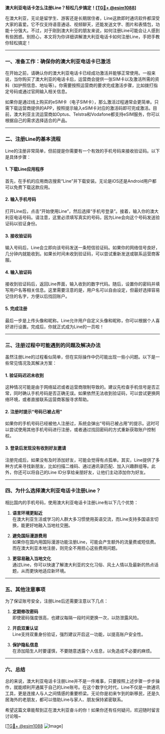 **澳大利亚电话卡怎么注册Line？轻松几步搞定！[[TG💪+ @esim1088](https://t.me/s/esim1088)]**

在澳大利亚，无论是留学生、游客还是长期居住者，Line这款即时通讯软件都深受大家的喜爱。它不仅支持语音通话、视频聊天，还能发送文字、图片和表情包，功能十分强大。不过，对于刚到澳大利亚的朋友来说，如何注册Line可能会让人感到有些困惑。别担心，本文将为你详细讲解澳大利亚电话卡如何注册Line，手把手教你轻松搞定！

---

### **一、准备工作：确保你的澳大利亚电话卡已激活**
在开始之前，请确认你的澳大利亚电话卡已经成功激活并能够正常使用。一般来说，当你购买了澳大利亚的电话卡后，运营商会提供一张SIM卡以及激活所需的资料（如护照信息、地址等）。你需要按照运营商的要求完成激活步骤，比如拨打指定号码或通过官网输入相关信息。

如果你是通过线上购买的eSIM卡（电子SIM卡），那么激活过程通常会更简单。只需下载运营商提供的APP，按照提示输入eSIM卡对应的激活码即可完成激活。目前，澳大利亚主流运营商如Optus、Telstra和Vodafone都支持eSIM服务，你可以根据自己的需求选择适合的产品。

---

### **二、注册Line的基本流程**
Line的注册非常简单，但前提是你需要有一个有效的手机号码来接收验证码。以下是具体步骤：

#### **1. 下载Line应用程序**
首先，在手机的应用商店搜索“Line”并下载安装。无论是iOS还是Android用户都可以免费下载这款应用。

#### **2. 输入手机号码**
打开Line后，点击“开始使用Line”，然后选择“手机号登录”。接着，输入你的澳大利亚电话号码。请注意，这里必须填写真实的号码，因为Line会向这个号码发送验证码以验证身份。

#### **3. 接收验证码**
输入号码后，Line会立即向该号码发送一条短信验证码。如果你的网络信号良好，几分钟内就能收到。如果长时间未收到验证码，可以尝试重新发送或联系运营商客服。

#### **4. 输入验证码**
接收到验证码后，返回Line界面，输入收到的数字代码。随后，设置你的密码并填写用户名等相关信息。这里需要注意的是，用户名可以自由设定，但最好选择容易记住的名字，方便以后找回账户。

#### **5. 完成注册**
最后一步是上传头像和昵称。Line允许用户自定义头像和昵称，你可以根据个人喜好进行设置。完成后，你就正式成为Line的一员啦！

---

### **三、注册过程中可能遇到的问题及解决办法**
虽然注册Line的过程看似简单，但在实际操作中仍可能出现一些小问题。以下是一些常见情况及其解决方案：

#### **1. 验证码迟迟未收到**
这种情况可能是由于网络延迟或者运营商限制导致的。建议先检查手机信号是否正常，同时确认手机号码是否正确无误。如果依然无法收到验证码，可以尝试更换网络环境，或者直接联系运营商客服寻求帮助。

#### **2. 注册时提示“号码已被占用”**
如果你的手机号码已经被他人注册过，系统会弹出“号码已被占用”的提示。这时可以尝试使用其他手机号码进行注册，或者通过找回密码的方式重新获取账户控制权。

#### **3. 登录后发现没有收到好友邀请**
注册完成后，如果没有及时添加好友，可能会觉得有点孤单。其实，Line提供了多种方式来寻找新朋友，比如扫描二维码、通过通讯录匹配、加入兴趣群组等。此外，你还可以将自己的Line ID分享给亲朋好友，让他们主动添加你为好友。

---

### **四、为什么选择澳大利亚电话卡注册Line？**
相比国内的手机号码，使用澳大利亚电话卡注册Line有以下几个优势：

1. **语言环境更贴近**  
   在澳大利亚生活或学习的人群大多习惯使用英语交流，而Line支持多国语言切换，能更好地融入当地社交圈。

2. **避免国际漫游费用**  
   如果你在国内用国际漫游功能注册Line，可能会产生额外的流量费或短信费。而在澳大利亚本地注册，则完全不用担心这些费用问题。

3. **更容易融入当地文化**  
   通过Line，你可以快速了解澳大利亚的文化习俗、风土人情以及最新的热点话题，从而更快地适应新环境。

---

### **五、其他注意事项**
为了保证账号安全，注册Line后还需要注意以下几点：

1. **定期修改密码**  
   即使密码强度很高，也建议每隔一段时间更换一次，以防泄露风险。

2. **开启双重认证**  
   Line支持双重身份验证，强烈建议开启这一功能，以提高账户安全性。

3. **保护隐私信息**  
   在添加陌生人时要谨慎，不要随意透露个人信息，以免造成不必要的麻烦。

---

### **六、总结**
总的来说，澳大利亚电话卡注册Line并不是一件难事，只要按照上述步骤一步步操作，就能顺利开通属于自己的Line账号。在这个数字化时代，Line不仅是一款通讯工具，更是连接人与人之间情感的重要桥梁。无论你是初来乍到的新移民，还是久居海外的老朋友，都可以借助Line与家人、朋友保持紧密联系。

希望这篇文章能帮到正在澳大利亚奋斗的你！如果你还有任何疑问，欢迎随时留言讨论哦~ 

[[TG💪+ @esim1088](https://t.me/s/esim1088) ![Image](https://i.postimg.cc/4NQfJmqS/Snipaste-2025-05-13-00-14-12.png)]
